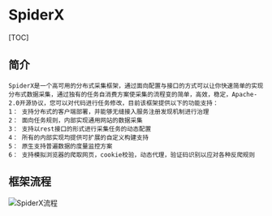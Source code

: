 # SpiderX
[TOC]

## 简介
	SpiderX是一个高可用的分布式采集框架，通过面向配置与接口的方式可以让你快速简单的实现分布式数据采集，通过独有的任务自消费方案使采集的流程变的简单，高效，稳定，Apache-2.0开源协议，您可以对代码进行任务修改，目前该框架提供以下的功能支持：
    1： 支持分布式的客户端部署，并能够无缝接入服务注册发现机制进行治理
    2： 面向任务规则，内部实现通用网站的数据采集
    3： 支持以rest接口的形式进行采集任务的动态配置
    4： 所有的内部实现均提供可扩展的自定义构建支持
    5： 原生支持普遍数据的度量监控方案
    6： 支持模拟浏览器的爬取网页，cookie校验，动态代理，验证码识别以应对各种反爬规则

## 框架流程

![SpiderX流程](https://raw.githubusercontent.com/smartning/Resource/master/base.png)
